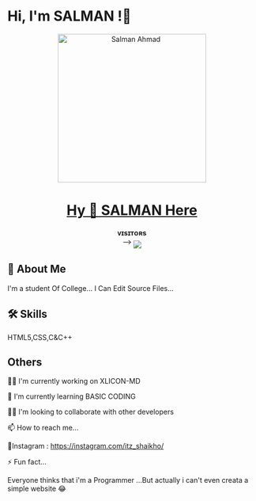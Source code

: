 # Hi, I'm SALMAN !👋

<p align="center">  
  <a href="https://github.com/salmanytofficial">
    <img alt="Salman Ahmad" height="300" src="https://avatars.githubusercontent.com/u/140977479?v=4">
    <h1 align="center">Hy 👋 SALMAN Here</h1>
  </a>
</p>
<p align="center">
    <b>ᴠɪsɪᴛᴏʀs</b><br>
 -->    <img align="middle" src="https://profile-counter.glitch.me/salmanytofficial/count.svg" />
</p>


## 📕 About Me
I'm a student Of College...
I Can Edit Source Files...


## 🛠 Skills
HTML5,CSS,C&C++

## Others

👩‍💻 I'm currently working on XLICON-MD

🧠 I'm currently learning BASIC CODING

👯‍♀️ I'm looking to collaborate with other developers

📫 How to reach me...
 
🚩Instagram : https://instagram.com/itz_shaikho/

⚡️ Fun fact...

Everyone thinks that i'm a Programmer ...But actually i can't even creata a simple website 😂
